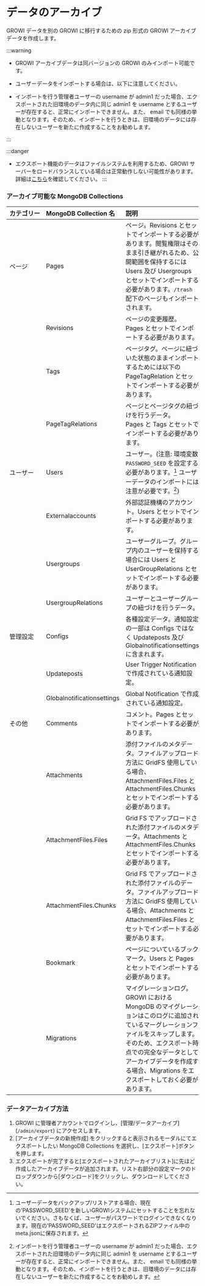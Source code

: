 # データのアーカイブ

GROWI データを別の GROWI に移行するための zip 形式の GROWI アーカイブデータを作成します。

:::warning

- GROWI アーカイブデータは同バージョンの GROWI のみインポート可能です。

- ユーザーデータをインポートする場合は、以下に注意してください。

<!-- textlint-disable weseek/sentence-length -->
  - インポートを行う管理者ユーザーの username が admin1 だった場合、エクスポートされた旧環境のデータ内に同じ admin1 を username とするユーザーが存在すると、正常にインポートできません。また、 email でも同様の挙動となります。そのため、インポートを行うときは、旧環境のデータには存在しないユーザーを新たに作成することをお勧めします。
<!-- textlint-enable weseek/sentence-length -->
:::

:::danger

- エクスポート機能のデータはファイルシステムを利用するため、GROWI サーバーをロードバランスしている場合は正常動作しない可能性があります。詳細は[こちら](/ja/admin-guide/admin-cookbook/loadbalance.html#インポート・エクスポート機能に関する注意点)を確認してください。
:::

### アーカイブ可能な MongoDB Collections

| <div style="white-space: nowrap;">カテゴリー</div>| MongoDB Collection 名 | 説明 |
| :--- | :--- | :--- |
| ページ | Pages | ページ。Revisions とセットでインポートする必要があります。閲覧権限はそのまま引き継がれるため、公開範囲を保持するには Users 及び Usergroups とセットでインポートする必要があります。`/trash` 配下のページもインポートされます。 |
|| Revisions | ページの変更履歴。<br>Pages とセットでインポートする必要があります。 |
|| Tags | ページタグ。ページに紐づいた状態のままインポートするためには以下の PageTagRelation とセットでインポートする必要があります。 |
|| PageTagRelations | ページとページタグの紐づけを行うデータ。<br>Pages と Tags とセットでインポートする必要があります。 |
| ユーザー | Users | ユーザー。(注意: 環境変数 `PASSWORD_SEED` を設定する必要があります。[^*1] ユーザーデータのインポートには注意が必要です。[^*2]) |
|| Externalaccounts | 外部認証機構のアカウント。Users とセットでインポートする必要があります。|
|| Usergroups | ユーザーグループ。グループ内のユーザーを保持する場合には Users と UserGroupRelations とセットでインポートする必要があります。 |
|| UsergroupRelations | ユーザーとユーザーグループの紐づけを行うデータ。 |
| 管理設定 | Configs | 各種設定データ。通知設定の一部は Configs ではなく Updateposts 及び Globalnotificationsettings に含まれます。 |
|| Updateposts | User Trigger Notification で作成されている通知設定。 |
|| Globalnotificationsettings | Global Notification で作成されている通知設定。 |
| その他 | Comments |コメント。Pages とセットでインポートする必要があります。 |
|| Attachments | 添付ファイルのメタデータ。ファイルアップロード方法に GridFS 使用している場合、AttachmentFiles.Files と AttachmentFiles.Chunks とセットでインポートする必要があります。 |
|| AttachmentFiles.Files | Grid FS でアップロードされた添付ファイルのメタデータ。Attachments と AttachmentFiles.Chunks とセットでインポートする必要があります。|
|| AttachmentFiles.Chunks | Grid FS でアップロードされた添付ファイルのデータ。ファイルアップロード方法に GridFS 使用している場合、Attachments と AttachmentFiles.Files とセットでインポートする必要があります。|
|| Bookmark | ページについているブックマーク。Users と Pages とセットでインポートする必要があります。 |
|| Migrations | マイグレーションログ。GROWI における MongoDB のマイグレーションはこのログに追加されているマーグレーションファイルをスキップします。そのため、エクスポート時点での完全なデータとしてアーカイブデータを作成する場合、Migrations をエクスポートしておく必要があります。 |

[^*1]: ユーザーデータをバックアップ/リストアする場合、現在の'PASSWORD_SEED'を新しいGROWIシステムにセットすることを忘れないでください。さもなくば、ユーザーがパスワードでログインできなくなります。現在の'PASSWORD_SEED'はエクスポートされるZIPファイル中のmeta.jsonに保存されます。

<!-- textlint-disable weseek/sentence-length -->
[^*2]: インポートを行う管理者ユーザーの username が admin1 だった場合、エクスポートされた旧環境のデータ内に同じ admin1 を username とするユーザーが存在すると、正常にインポートできません。また、 email でも同様の挙動となります。そのため、インポートを行うときは、旧環境のデータには存在しないユーザーを新たに作成することをお勧めします。
<!-- textlint-enable weseek/sentence-length -->

### データアーカイブ方法

1. GROWI に管理者アカウントでログインし、[管理/データアーカイブ] (`/admin/export`) にアクセスします。
2. [アーカイブデータの新規作成] をクリックすると表示されるモーダルにてエクスポートしたい MongoDB Collections を選択し、[エクスポート]ボタンを押します。
3. エクスポートが完了すると[エクスポートされたアーカイブリスト]に先ほど作成したアーカイブデータが追加されます。リスト右部分の設定マークのドロップダウンから[ダウンロード]をクリックし、ダウンロードしてください。

